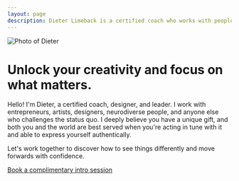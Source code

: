```yaml
---
layout: page
description: Dieter Limeback is a certified coach who works with people and teams to unlock their creativity and focus on what matters.
---
```


<div class="hero">
  <div class="hero__image">
    <img src="/images/dieter.jpg" alt="Photo of Dieter">
  </div>

  <div class="hero__content">
    <h1>Unlock your creativity and focus on what matters.</h1>
    <p>Hello! I'm Dieter, a certified coach, designer, and leader. I work with entrepreneurs, artists, designers, neurodiverse people, and anyone else who challenges the status quo. I deeply believe you have a unique gift, and both you and the world are best served when you're acting in tune with it and able to express yourself authentically.</p>
    <p>Let's work together to discover how to see things differently and move forwards with confidence.</p>
    <p><a href="http://calendly.com/dieterlimeback/intro" target="_blank" class="button--plain">Book a complimentary intro session</a></p>
  </div>
</div>

